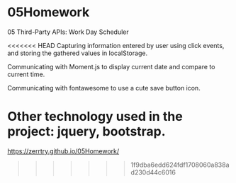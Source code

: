 # 05Homework
05 Third-Party APIs: Work Day Scheduler

<<<<<<< HEAD
Capturing information entered by user using click events, and storing the gathered values in localStorage.

Communicating with Moment.js to display current date and compare to current time.

Communicating with fontawesome to use a cute save button icon.

Other technology used in the project: jquery, bootstrap.
=======
https://zerrtry.github.io/05Homework/
>>>>>>> 1f9dba6edd624fdf1708060a838ad230d44c6016
